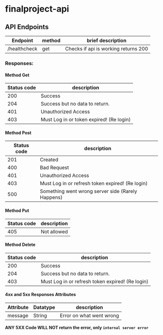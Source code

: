 # finalproject-api

## API Endpoints

| Endpoint | method | brief description |
| ---------|--------|------------------|
| /healthcheck | get | Checks if api is working returns 200 |

### Responses:

#### Method Get

| Status code | description                              |
| ----------- | ---------------------------------------- |
| 200         | Success                                  |
| 204         | Success but no data to return.           |
| 401         | Unauthorized Access                      |
| 403         | Must Log in or token expired! (Re login) |

#### Method Post

| Status code | description                                       |
| ----------- | ------------------------------------------------- |
| 201         | Created                                           |
| 400         | Bad Request                                       |
| 401         | Unauthorized Access                               |
| 403         | Must Log in or refresh token expired! (Re login)  |
| 500         | Something went wrong server side (Rarely Happens) |

#### Method Put

| Status code | description |
| ----------- | ----------- |
| 405         | Not allowed |

#### Method Delete

| Status code | description                                      |
| ----------- | ------------------------------------------------ |
| 200         | Success                                          |
| 204         | Success but no data to return.                   |
| 403         | Must Log in or refresh token expired! (Re login) |

#### 4xx and 5xx Responses Attributes

| Attribute | Datatype | description              |
| --------- | -------- | ------------------------ |
| message   | String   | Error on what went wrong |

**ANY 5XX Code WILL NOT return the error, only `internal server error`**
